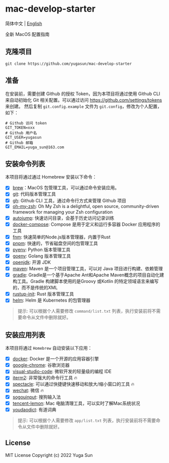 # mac-develop-starter

简体中文 | [English](./README.en-US.md)

全新 MacOS 配置指南

## 克隆项目

```shell
git clone https://github.com/yugasun/mac-develop-starter
```

## 准备

在安装前，需要创建 Github 的授权 Token，因为本项目将通过使用 Github CLI 来自动初始化 Git 相关配置。可以通过访问 https://github.com/settings/tokens 来创建。
然后复制 `git.config.example` 文件为 `git.config`，修改为个人配置，如下：

```shell
# Github 访问 token
GIT_TOKEN=xxx
# Github 用户名
GIT_USER=yugasun
# Github 邮箱
GIT_EMAIL=yuga_sun@163.com
```

## 安装命令列表

本项目将通过通过 Homebrew 安装以下命令：

- [x] [brew](https://brew.sh/)：MacOS 包管理工具，可以通过命令安装应用。
- [x] [git](https://git-scm.com/): 代码版本管理工具
- [x] [gh](https://cli.github.com/): Github CLI 工具，通过命令行方式来管理 Github 项目
- [x] [oh-my-zsh](https://ohmyz.sh/): Oh My Zsh is a delightful, open source, community-driven framework for managing your Zsh configuration
- [x] [autojump](https://github.com/wting/autojump): 快速访问目录，会基于历史访问记录训练
- [x] [docker-compose](https://docs.docker.com/compose/): Compose 是用于定义和运行多容器 Docker 应用程序的工具
- [x] [fnm](https://github.com/Schniz/fnm): 快速简单的Node.js版本管理器，内置于Rust
- [x] [pnpm](https://pnpm.io/): 快速的，节省磁盘空间的包管理工具
- [x] [pyenv](https://github.com/pyenv/pyenv): Python 版本管理工具
- [x] [goenv](https://github.com/syndbg/goenv): Golang 版本管理工具
- [x] [openjdk](https://github.com/openjdk/jdk): 开源 JDK
- [x] [maven](https://maven.apache.org/): Maven 是一个项目管理工具，可以对 Java 项目进行构建、依赖管理
- [x] [gradle](https://gradle.org/): Gradle是一个基于Apache Ant和Apache Maven概念的项目自动化建构工具。Gradle 构建脚本使用的是Groovy 或Kotlin 的特定领域语言来编写的，而不是传统的XML
- [x] [rustup-init](https://www.rust-lang.org/tools/install): Rust 版本管理工具
- [x] [helm](https://helm.sh/): Helm 是 Kubernetes 的包管理器

> 提示: 可以根据个人需要修改 `command/list.txt` 列表，执行安装前将不需要命令从文件中删除就好。

## 安装应用列表


本项目将通过 `Homebrew` 自动安装以下应用：

- [x] [docker](https://www.docker.com/): Docker 是一个开源的应用容器引擎
- [x] [google-chrome](https://www.google.com/chrome/): 谷歌浏览器
- [x] [visual-studio-code](https://code.visualstudio.com/): 微软开发的轻量级的编程 IDE
- [x] [iterm2](https://iterm2.com/): 非常强大的命令行工具 🔥
- [x] [spectacle](https://www.spectacleapp.com/): 可以通过快捷键快速移动和放大/缩小窗口的工具 🔥
- [x] [wechat](https://www.wechat.com/): 微信 🔥
- [x] [sogouinput](https://shurufa.sogou.com/): 搜狗输入法
- [x] [tencent-lemon](https://lemon.qq.com/): Mac 电脑清理工具，可以实时了解Mac系统状况
- [x] [youdaodict](https://cidian.youdao.com/): 有道词典

> 提示: 可以根据个人需要修改 `app/list.txt` 列表，执行安装前将不需要命令从文件中删除就好。

## License

MIT License
Copyright (c) 2022 Yuga Sun